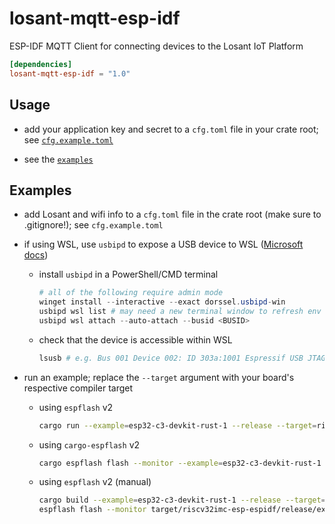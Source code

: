 # losant-mqtt-esp-idf

ESP-IDF MQTT Client for connecting devices to the Losant IoT Platform

```toml
[dependencies]
losant-mqtt-esp-idf = "1.0"
```

## Usage

- add your application key and secret to a `cfg.toml` file in your crate root; see
  [`cfg.example.toml`](https://github.com/tedbyron/losant-mqtt-esp-idf/blob/main/cfg.example.toml)

- see the [`examples`](https://github.com/tedbyron/losant-mqtt-esp-idf/tree/main/examples)

## Examples

- add Losant and wifi info to a `cfg.toml` file in the crate root (make sure to .gitignore!); see
  `cfg.example.toml`

- if using WSL, use `usbipd` to expose a USB device to WSL
  ([Microsoft docs](https://learn.microsoft.com/en-us/windows/wsl/connect-usb))

  - install `usbipd` in a PowerShell/CMD terminal

    ```ps1
    # all of the following require admin mode
    winget install --interactive --exact dorssel.usbipd-win
    usbipd wsl list # may need a new terminal window to refresh env
    usbipd wsl attach --auto-attach --busid <BUSID>
    ```

  - check that the device is accessible within WSL

    ```sh
    lsusb # e.g. Bus 001 Device 002: ID 303a:1001 Espressif USB JTAG/serial debug unit
    ```

- run an example; replace the `--target` argument with your board's respective compiler target

  - using `espflash` v2

    ```sh
    cargo run --example=esp32-c3-devkit-rust-1 --release --target=riscv32imc-esp-espidf
    ```

  - using `cargo-espflash` v2

    ```sh
    cargo espflash flash --monitor --example=esp32-c3-devkit-rust-1 --release --target=riscv32imc-esp-espidf
    ```

  - using `espflash` v2 (manual)

    ```sh
    cargo build --example=esp32-c3-devkit-rust-1 --release --target=riscv32imc-esp-espidf
    espflash flash --monitor target/riscv32imc-esp-espidf/release/examples/wifi
    ```
